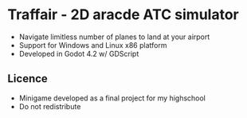 # Traffair - 2D aracde ATC simulator
- Navigate limitless number of planes to land at your airport
- Support for Windows and Linux x86 platform
- Developed in Godot 4.2 w/ GDScript

## Licence
- Minigame developed as a final project for my highschool
- Do not redistribute
